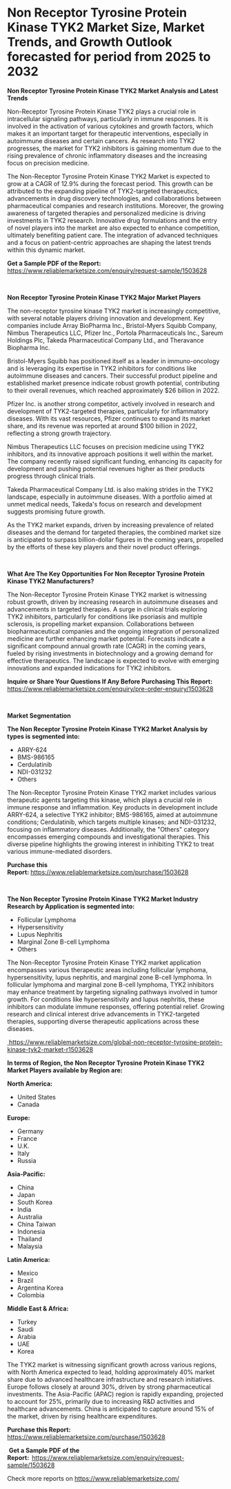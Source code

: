 <p><h1>Non Receptor Tyrosine Protein Kinase TYK2 Market Size, Market Trends, and Growth Outlook forecasted for period from 2025 to 2032</h1></p><p><strong>Non Receptor Tyrosine Protein Kinase TYK2 Market Analysis and Latest Trends</strong></p>
<p><p>Non-Receptor Tyrosine Protein Kinase TYK2 plays a crucial role in intracellular signaling pathways, particularly in immune responses. It is involved in the activation of various cytokines and growth factors, which makes it an important target for therapeutic interventions, especially in autoimmune diseases and certain cancers. As research into TYK2 progresses, the market for TYK2 inhibitors is gaining momentum due to the rising prevalence of chronic inflammatory diseases and the increasing focus on precision medicine.</p><p>The Non-Receptor Tyrosine Protein Kinase TYK2 Market is expected to grow at a CAGR of 12.9% during the forecast period. This growth can be attributed to the expanding pipeline of TYK2-targeted therapeutics, advancements in drug discovery technologies, and collaborations between pharmaceutical companies and research institutions. Moreover, the growing awareness of targeted therapies and personalized medicine is driving investments in TYK2 research. Innovative drug formulations and the entry of novel players into the market are also expected to enhance competition, ultimately benefiting patient care. The integration of advanced techniques and a focus on patient-centric approaches are shaping the latest trends within this dynamic market.</p></p>
<p><strong>Get a Sample PDF of the Report:&nbsp;</strong> <a href="https://www.reliablemarketsize.com/enquiry/request-sample/1503628?utm_campaign=3348&utm_medium=2&utm_source=Github&utm_content=ia&utm_term=23032025&utm_id=non-receptor-tyrosine-protein-kinase-tyk2">https://www.reliablemarketsize.com/enquiry/request-sample/1503628</a></p>
<p>&nbsp;</p>
<p><strong>Non Receptor Tyrosine Protein Kinase TYK2 Major Market Players</strong></p>
<p><p>The non-receptor tyrosine kinase TYK2 market is increasingly competitive, with several notable players driving innovation and development. Key companies include Array BioPharma Inc., Bristol-Myers Squibb Company, Nimbus Therapeutics LLC, Pfizer Inc., Portola Pharmaceuticals Inc., Sareum Holdings Plc, Takeda Pharmaceutical Company Ltd., and Theravance Biopharma Inc.</p><p>Bristol-Myers Squibb has positioned itself as a leader in immuno-oncology and is leveraging its expertise in TYK2 inhibitors for conditions like autoimmune diseases and cancers. Their successful product pipeline and established market presence indicate robust growth potential, contributing to their overall revenues, which reached approximately $26 billion in 2022.</p><p>Pfizer Inc. is another strong competitor, actively involved in research and development of TYK2-targeted therapies, particularly for inflammatory diseases. With its vast resources, Pfizer continues to expand its market share, and its revenue was reported at around $100 billion in 2022, reflecting a strong growth trajectory.</p><p>Nimbus Therapeutics LLC focuses on precision medicine using TYK2 inhibitors, and its innovative approach positions it well within the market. The company recently raised significant funding, enhancing its capacity for development and pushing potential revenues higher as their products progress through clinical trials.</p><p>Takeda Pharmaceutical Company Ltd. is also making strides in the TYK2 landscape, especially in autoimmune diseases. With a portfolio aimed at unmet medical needs, Takeda's focus on research and development suggests promising future growth.</p><p>As the TYK2 market expands, driven by increasing prevalence of related diseases and the demand for targeted therapies, the combined market size is anticipated to surpass billion-dollar figures in the coming years, propelled by the efforts of these key players and their novel product offerings.</p></p>
<p>&nbsp;</p>
<p><strong>What Are The Key Opportunities For Non Receptor Tyrosine Protein Kinase TYK2 Manufacturers?</strong></p>
<p><p>The Non-Receptor Tyrosine Protein Kinase TYK2 market is witnessing robust growth, driven by increasing research in autoimmune diseases and advancements in targeted therapies. A surge in clinical trials exploring TYK2 inhibitors, particularly for conditions like psoriasis and multiple sclerosis, is propelling market expansion. Collaborations between biopharmaceutical companies and the ongoing integration of personalized medicine are further enhancing market potential. Forecasts indicate a significant compound annual growth rate (CAGR) in the coming years, fueled by rising investments in biotechnology and a growing demand for effective therapeutics. The landscape is expected to evolve with emerging innovations and expanded indications for TYK2 inhibitors.</p></p>
<p><strong>Inquire or Share Your Questions If Any Before Purchasing This Report:</strong> <a href="https://www.reliablemarketsize.com/enquiry/pre-order-enquiry/1503628?utm_campaign=3348&utm_medium=2&utm_source=Github&utm_content=ia&utm_term=23032025&utm_id=non-receptor-tyrosine-protein-kinase-tyk2">https://www.reliablemarketsize.com/enquiry/pre-order-enquiry/1503628</a></p>
<p>&nbsp;</p>
<p><strong>Market Segmentation</strong></p>
<p><strong>The Non Receptor Tyrosine Protein Kinase TYK2 Market Analysis by types is segmented into:</strong></p>
<p><ul><li>ARRY-624</li><li>BMS-986165</li><li>Cerdulatinib</li><li>NDI-031232</li><li>Others</li></ul></p>
<p><p>The Non-Receptor Tyrosine Protein Kinase TYK2 market includes various therapeutic agents targeting this kinase, which plays a crucial role in immune response and inflammation. Key products in development include ARRY-624, a selective TYK2 inhibitor; BMS-986165, aimed at autoimmune conditions; Cerdulatinib, which targets multiple kinases; and NDI-031232, focusing on inflammatory diseases. Additionally, the "Others" category encompasses emerging compounds and investigational therapies. This diverse pipeline highlights the growing interest in inhibiting TYK2 to treat various immune-mediated disorders.</p></p>
<p><strong>Purchase this Report:&nbsp;</strong><a href="https://www.reliablemarketsize.com/purchase/1503628?utm_campaign=3348&utm_medium=2&utm_source=Github&utm_content=ia&utm_term=23032025&utm_id=non-receptor-tyrosine-protein-kinase-tyk2">https://www.reliablemarketsize.com/purchase/1503628</a></p>
<p>&nbsp;</p>
<p><strong>The Non Receptor Tyrosine Protein Kinase TYK2 Market Industry Research by Application is segmented into:</strong></p>
<p><ul><li>Follicular Lymphoma</li><li>Hypersensitivity</li><li>Lupus Nephritis</li><li>Marginal Zone B-cell Lymphoma</li><li>Others</li></ul></p>
<p><p>The Non-Receptor Tyrosine Protein Kinase TYK2 market application encompasses various therapeutic areas including follicular lymphoma, hypersensitivity, lupus nephritis, and marginal zone B-cell lymphoma. In follicular lymphoma and marginal zone B-cell lymphoma, TYK2 inhibitors may enhance treatment by targeting signaling pathways involved in tumor growth. For conditions like hypersensitivity and lupus nephritis, these inhibitors can modulate immune responses, offering potential relief. Growing research and clinical interest drive advancements in TYK2-targeted therapies, supporting diverse therapeutic applications across these diseases.</p></p>
<p><a href="https://www.reliablemarketsize.com/global-non-receptor-tyrosine-protein-kinase-tyk2-market-r1503628?utm_campaign=3348&utm_medium=2&utm_source=Github&utm_content=ia&utm_term=23032025&utm_id=non-receptor-tyrosine-protein-kinase-tyk2">&nbsp;https://www.reliablemarketsize.com/global-non-receptor-tyrosine-protein-kinase-tyk2-market-r1503628</a></p>
<p><strong>In terms of Region, the Non Receptor Tyrosine Protein Kinase TYK2 Market Players available by Region are:</strong></p>
<p>
    <p> <strong> North America: </strong>
        <ul>
            <li>United States</li>
            <li>Canada</li>
        </ul>
        </p> 
    <p> <strong> Europe: </strong>
        <ul>
            <li>Germany</li>
            <li>France</li>
            <li>U.K.</li>
            <li>Italy</li>
            <li>Russia</li>
        </ul>
        </p> 
    <p> <strong> Asia-Pacific: </strong>
        <ul>
            <li>China</li>
            <li>Japan</li>
            <li>South Korea</li>
            <li>India</li>
            <li>Australia</li>
            <li>China Taiwan</li>
            <li>Indonesia</li>
            <li>Thailand</li>
            <li>Malaysia</li>
        </ul>
        </p> 
    <p> <strong> Latin America: </strong>
        <ul>
            <li>Mexico</li>
            <li>Brazil</li>
            <li>Argentina Korea</li>
            <li>Colombia</li>
        </ul>
        </p> 
    <p> <strong> Middle East & Africa: </strong>
        <ul>
            <li>Turkey</li>
            <li>Saudi</li>
            <li>Arabia</li>
            <li>UAE</li>
            <li>Korea</li>
        </ul>
    </p>
    </p>
<p><p>The TYK2 market is witnessing significant growth across various regions, with North America expected to lead, holding approximately 40% market share due to advanced healthcare infrastructure and research initiatives. Europe follows closely at around 30%, driven by strong pharmaceutical investments. The Asia-Pacific (APAC) region is rapidly expanding, projected to account for 25%, primarily due to increasing R&D activities and healthcare advancements. China is anticipated to capture around 15% of the market, driven by rising healthcare expenditures.</p></p>
<p><strong>Purchase this Report: </strong><a href="https://www.reliablemarketsize.com/purchase/1503628?utm_campaign=3348&utm_medium=2&utm_source=Github&utm_content=ia&utm_term=23032025&utm_id=non-receptor-tyrosine-protein-kinase-tyk2">https://www.reliablemarketsize.com/purchase/1503628</a></p>
<p>&nbsp;<strong>Get a Sample PDF of the Report:&nbsp;&nbsp;</strong><a href="https://www.reliablemarketsize.com/enquiry/request-sample/1503628?utm_campaign=3348&utm_medium=2&utm_source=Github&utm_content=ia&utm_term=23032025&utm_id=non-receptor-tyrosine-protein-kinase-tyk2">https://www.reliablemarketsize.com/enquiry/request-sample/1503628</a></p>
<p><strong></strong></p>
<p>Check more reports on <a href="https://www.reliablemarketsize.com/?utm_campaign=3348&utm_medium=2&utm_source=Github&utm_content=ia&utm_term=23032025&utm_id=non-receptor-tyrosine-protein-kinase-tyk2">https://www.reliablemarketsize.com/</a></p>